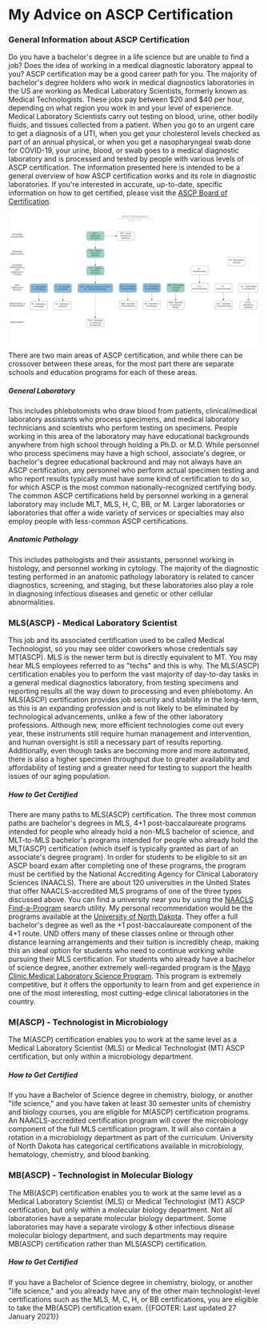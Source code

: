 # My Advice on ASCP Certification
### General Information about ASCP Certification
Do you have a bachelor's degree in a life science but are unable to find a job? Does the idea of working in a medical diagnostic laboratory appeal to you? ASCP certification may be a good career path for you. The majority of bachelor's degree holders who work in medical diagnostics laboratories in the US are working as Medical Laboratory Scientists, formerly known as Medical Technologists. These jobs pay between $20 and $40 per hour, depending on what region you work in and your level of experience. Medical Laboratory Scientists carry out testing on blood, urine, other bodily fluids, and tissues collected from a patient. When you go to an urgent care to get a diagnosis of a UTI, when you get your cholesterol levels checked as part of an annual physical, or when you get a nasopharyngeal swab done for COVID-19, your urine, blood, or swab goes to a medical diagnostic laboratory and is processed and tested by people with various levels of ASCP certification. The information presented here is intended to be a general overview of how ASCP certification works and its role in diagnostic laboratories. If you're interested in accurate, up-to-date, specific information on how to get certified, please visit the [ASCP Board of Certification](https://www.ascp.org/content/board-of-certification/get-credentialed).
![Chart depicting relationships between various avaialable ASCP certifications](certs-chart.png)
There are two main areas of ASCP certification, and while there can be crossover between these areas, for the most part there are separate schools and education programs for each of these areas.
##### General Laboratory
This includes phlebotomists who draw blood from patients, clinical/medical laboratory assistants who process specimens, and medical laboratory technicians and scientists who perform testing on specimens. People working in this area of the laboratory may have educational backgrounds anywhere from high school through holding a Ph.D. or M.D. While personnel who process specimens may have a high school, associate's degree, or bachelor's degree educational backround and may not always have an ASCP certification, any personnel who perform actual specimen testing and who report results typically must have some kind of certification to do so, for which ASCP is the most common nationally-recognized certifying body. The common ASCP certifications held by personnel working in a general laboratory may include MLT, MLS, H, C, BB, or M. Larger laboratories or laboratories that offer a wide variety of services or specialties may also employ people with less-common ASCP certifications.
##### Anatomic Pathology
This includes pathologists and their assistants, personnel working in histology, and personnel working in cytology. The majority of the diagnostic testing performed in an anatomic pathology laboratory is related to cancer diagnostics, screening, and staging, but these laboratories also play a role in diagnosing infectious diseases and genetic or other cellular abnormalities. 
### MLS(ASCP) - Medical Laboratory Scientist
This job and its associated certification used to be called Medical Technologist, so you may see older coworkers whose credentials say MT(ASCP). MLS is the newer term but is directly equivalent to MT. You may hear MLS employees referred to as "techs" and this is why. The MLS(ASCP) certification enables you to perform the vast majority of day-to-day tasks in a general medical diagnostics laboratory, from testing specimens and reporting results all the way down to processing and even phlebotomy. An MLS(ASCP) certification provides job security and stability in the long-term, as this is an expanding profession and is not likely to be eliminated by technological advancements, unlike a few of the other laboratory professions. Although new, more efficient technologies come out every year, these instruments still require human management and intervention, and human oversight is still a necessary part of results reporting. Additionally, even though tasks are becoming more and more automated, there is also a higher specimen throughput due to greater availability and affordability of testing and a greater need for testing to support the health issues of our aging population. 
##### How to Get Certified
There are many paths to MLS(ASCP) certification. The three most common paths are bachelor's degrees in MLS, 4+1 post-baccalaureate programs intended for people who already hold a non-MLS bachelor of science, and MLT-to-MLS bachelor's programs intended for people who already hold the MLT(ASCP) certification (which itself is typically granted as part of an associate's degree program). In order for students to be eligible to sit an ASCP board exam after completing one of these programs, the program must be certified by the National Accrediting Agency for Clinical Laboratory Sciences (NAACLS). There are about 120 universities in the United States that offer NAACLS-accredited MLS programs of one of the three types discussed above. You can find a university near you by using the [NAACLS Find-a-Program](https://www.naacls.org/Find-a-Program.aspx) search utility. My personal recommendation would be the programs available at the [University of North Dakota](https://med.und.edu/medical-laboratory-science/). They offer a full bachelor's degree as well as the +1 post-baccalaureate component of the 4+1 route. UND offers many of these classes online or through other distance learning arrangements and their tuition is incredibly cheap, making this an ideal option for students who need to continue working while pursuing their MLS certification. For students who already have a bachelor of science degree, another extremely well-regarded program is the [Mayo Clinic Medical Laboratory Science Program](https://college.mayo.edu/academics/health-sciences-education/medical-laboratory-science-program-florida-and-minnesota/). This program is extremely competitive, but it offers the opportunity to learn from and get experience in one of the most interesting, most cutting-edge clinical laboratories in the country. 
### M(ASCP) - Technologist in Microbiology
The M(ASCP) certification enables you to work at the same level as a Medical Laboratory Scientist (MLS) or Medical Technologist (MT) ASCP certification, but only within a microbiology department. 
##### How to Get Certified
If you have a Bachelor of Science degree in chemistry, biology, or another "life science," and you have taken at least 30 semester units of chemistry and biology courses, you are eligible for M(ASCP) certification programs. An NAACLS-accredited certification program will cover the microbiology component of the full MLS certification program. It will also contain a rotation in a microbiology department as part of the curriculum. University of North Dakota has categorical certifications available in microbiology, hematology, chemistry, and blood banking. 
### MB(ASCP) - Technologist in Molecular Biology
The MB(ASCP) certification enables you to work at the same level as a Medical Laboratory Scientist (MLS) or Medical Technologist (MT) ASCP certification, but only within a molecular biology department. Not all laboratories have a separate molecular biology department. Some laboratories may have a separate virology & other infectious disease molecular biology department, and such departments may require MB(ASCP) certification rather than MLS(ASCP) certification.
##### How to Get Certified
If you have a Bachelor of Science degree in chemistry, biology, or another "life science," and you already have any of the other main technologist-level certifications such as the MLS, M, C, H, or BB certifications, you are eligible to take the MB(ASCP) certification exam. 
{{FOOTER: Last updated 27 January 2021}}
